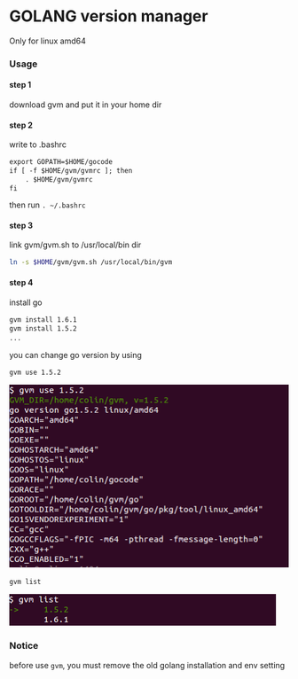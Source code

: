 # GOLANG version manager

Only for linux amd64

### Usage

#### step 1

download gvm and put it in your home dir

#### step 2

write to .bashrc

```
export GOPATH=$HOME/gocode
if [ -f $HOME/gvm/gvmrc ]; then
    . $HOME/gvm/gvmrc
fi

```

then run `. ~/.bashrc`

#### step 3

link gvm/gvm.sh to /usr/local/bin dir

```sh
ln -s $HOME/gvm/gvm.sh /usr/local/bin/gvm
```

#### step 4

install go

```sh
gvm install 1.6.1
gvm install 1.5.2
...
```

you can change go version by using

```sh
gvm use 1.5.2
```
![command use](./resource/use.png)

```sh
gvm list
```
![command list](./resource/list.png)

### Notice

before use `gvm`, you must remove the old golang installation and env setting
